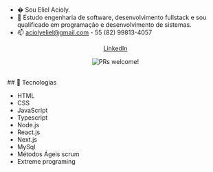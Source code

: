 - � Sou Eliel Acioly.
- 🌱 Estudo engenharia de software, desenvolvimento fullstack e sou qualificado em programação e desenvolvimento de sistemas.
- 📫 aciolyeliel@gmail.com - 55 (82) 99813-4057 
<p align="center">
  <a href="www.linkedin.com/in/eliel-acioly-ea/">LinkedIn</a>
</p>

<p align="center">
 <img src="https://media-exp1.licdn.com/dms/image/C4E03AQFE3J9zG7x0bg/profile-displayphoto-shrink_200_200/0/1644381798428?e=1657756800&v=beta&t=MvgMGJuHD00XL7a-JQTuaBDx146Doz8Rt2BPSiaT1sU" alt="PRs welcome!" />
</p>
<br>
## 🚀 Tecnologias


- HTML
- CSS
- JavaScript
- Typescript
- Node.js
- React.js
- Next.js
- MySql
- Métodos Ágeis scrum
- Extreme programing
<!---
ElielAcioly1/ElielAcioly1 is a ✨ special ✨ repository because its `README.md` (this file) appears on your GitHub profile.
You can click the Preview link to take a look at your changes.
--->

